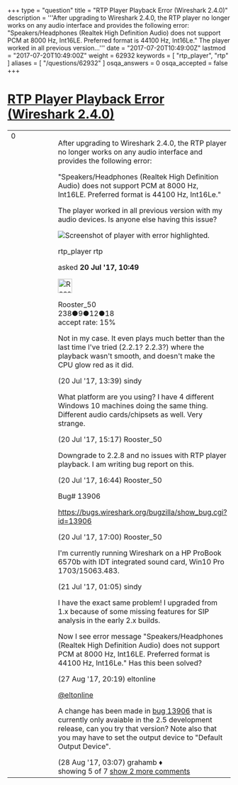 +++
type = "question"
title = "RTP Player Playback Error (Wireshark 2.4.0)"
description = '''After upgrading to Wireshark 2.4.0, the RTP player no longer works on any audio interface and provides the following error: &quot;Speakers/Headphones (Realtek High Definition Audio) does not support PCM at 8000 Hz, Int16LE. Preferred format is 44100 Hz, Int16Le.&quot; The player worked in all previous version...'''
date = "2017-07-20T10:49:00Z"
lastmod = "2017-07-20T10:49:00Z"
weight = 62932
keywords = [ "rtp_player", "rtp" ]
aliases = [ "/questions/62932" ]
osqa_answers = 0
osqa_accepted = false
+++

<div class="headNormal">

# [RTP Player Playback Error (Wireshark 2.4.0)](/questions/62932/rtp-player-playback-error-wireshark-240)

</div>

<div id="main-body">

<div id="askform">

<table id="question-table" style="width:100%;"><colgroup><col style="width: 50%" /><col style="width: 50%" /></colgroup><tbody><tr class="odd"><td style="width: 30px; vertical-align: top"><div class="vote-buttons"><div id="post-62932-score" class="post-score" title="current number of votes">0</div><div id="favorite-count" class="favorite-count"></div></div></td><td><div id="item-right"><div class="question-body"><p>After upgrading to Wireshark 2.4.0, the RTP player no longer works on any audio interface and provides the following error:</p><p>"Speakers/Headphones (Realtek High Definition Audio) does not support PCM at 8000 Hz, Int16LE. Preferred format is 44100 Hz, Int16Le."</p><p>The player worked in all previous version with my audio devices. Is anyone else having this issue?</p><p><img src="https://osqa-ask.wireshark.org/upfiles/RTP_Player_Error.JPG" alt="Screenshot of player with error highlighted." /></p></div><div id="question-tags" class="tags-container tags">rtp_player rtp</div><div id="question-controls" class="post-controls"></div><div class="post-update-info-container"><div class="post-update-info post-update-info-user"><p>asked <strong>20 Jul '17, 10:49</strong></p><img src="https://secure.gravatar.com/avatar/bb79e0c62df46ecf47cc004a0a2d3cbc?s=32&amp;d=identicon&amp;r=g" class="gravatar" width="32" height="32" alt="Rooster_50&#39;s gravatar image" /><p>Rooster_50<br />
<span class="score" title="238 reputation points">238</span><span title="9 badges"><span class="badge1">●</span><span class="badgecount">9</span></span><span title="12 badges"><span class="silver">●</span><span class="badgecount">12</span></span><span title="18 badges"><span class="bronze">●</span><span class="badgecount">18</span></span><br />
<span class="accept_rate" title="Rate of the user&#39;s accepted answers">accept rate:</span> <span title="Rooster_50 has 5 accepted answers">15%</span></p></img></div></div><div id="comments-container-62932" class="comments-container"><span id="62936"></span><div id="comment-62936" class="comment"><div id="post-62936-score" class="comment-score"></div><div class="comment-text"><p>Not in my case. It even plays much better than the last time I've tried (2.2.1? 2.2.3?) where the playback wasn't smooth, and doesn't make the CPU glow red as it did.</p></div><div id="comment-62936-info" class="comment-info"><span class="comment-age">(20 Jul '17, 13:39)</span> sindy</div></div><span id="62937"></span><div id="comment-62937" class="comment"><div id="post-62937-score" class="comment-score"></div><div class="comment-text"><p>What platform are you using? I have 4 different Windows 10 machines doing the same thing. Different audio cards/chipsets as well. Very strange.</p></div><div id="comment-62937-info" class="comment-info"><span class="comment-age">(20 Jul '17, 15:17)</span> Rooster_50</div></div><span id="62938"></span><div id="comment-62938" class="comment"><div id="post-62938-score" class="comment-score"></div><div class="comment-text"><p>Downgrade to 2.2.8 and no issues with RTP player playback. I am writing bug report on this.</p></div><div id="comment-62938-info" class="comment-info"><span class="comment-age">(20 Jul '17, 16:44)</span> Rooster_50</div></div><span id="62939"></span><div id="comment-62939" class="comment"><div id="post-62939-score" class="comment-score"></div><div class="comment-text"><p>Bug# 13906</p><p><a href="https://bugs.wireshark.org/bugzilla/show_bug.cgi?id=13906">https://bugs.wireshark.org/bugzilla/show_bug.cgi?id=13906</a></p></div><div id="comment-62939-info" class="comment-info"><span class="comment-age">(20 Jul '17, 17:00)</span> Rooster_50</div></div><span id="62955"></span><div id="comment-62955" class="comment"><div id="post-62955-score" class="comment-score"></div><div class="comment-text"><p>I'm currently running Wireshark on a HP ProBook 6570b with IDT integrated sound card, Win10 Pro 1703/15063.483.</p></div><div id="comment-62955-info" class="comment-info"><span class="comment-age">(21 Jul '17, 01:05)</span> sindy</div></div><span id="63521"></span><div id="comment-63521" class="comment not_top_scorer"><div id="post-63521-score" class="comment-score"></div><div class="comment-text"><p>I have the exact same problem! I upgraded from 1.x because of some missing features for SIP analysis in the early 2.x builds.</p><p>Now I see error message "Speakers/Headphones (Realtek High Definition Audio) does not support PCM at 8000 Hz, Int16LE. Preferred format is 44100 Hz, Int16Le." Has this been solved?</p></div><div id="comment-63521-info" class="comment-info"><span class="comment-age">(27 Aug '17, 20:19)</span> eltonline</div></div><span id="63525"></span><div id="comment-63525" class="comment not_top_scorer"><div id="post-63525-score" class="comment-score"></div><div class="comment-text"><p><a href="https://ask.wireshark.org/users/42048/eltonline"></a><a href="https://ask.wireshark.org/users/42048/eltonline">@eltonline</a></p><p>A change has been made in <a href="https://bugs.wireshark.org/bugzilla/show_bug.cgi?id=13906">bug 13906</a> that is currently only avaiable in the 2.5 development release, can you try that version? Note also that you may have to set the output device to "Default Output Device".</p></div><div id="comment-63525-info" class="comment-info"><span class="comment-age">(28 Aug '17, 03:07)</span> grahamb ♦</div></div></div><div id="comment-tools-62932" class="comment-tools"><span class="comments-showing"> showing 5 of 7 </span> <a href="#" class="show-all-comments-link">show 2 more comments</a></div><div class="clear"></div><div id="comment-62932-form-container" class="comment-form-container"></div><div class="clear"></div></div></td></tr></tbody></table>

</div>

</div>

